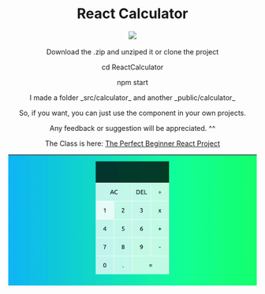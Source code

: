 <h1 align="center">React Calculator</h1>

<p align="center">
  <a href="https://skillicons.dev">
    <img src="https://skillicons.dev/icons?i=react" />
  </a>
</p>

<p align="center">Download the .zip and unziped it or clone the project</p>

<p align="center">cd ReactCalculator</p>

<p align="center">npm start</p>

<p align="center">I made a folder _src/calculator_ and another _public/calculator_</p>

<p align="center">So, if you want, you can just use the component <Calculator /> in your own projects.</p>

<p align="center">Any feedback or suggestion will be appreciated. ^^</p>

<p align="center">
    The Class is here:
    <a href="https://www.youtube.com/watch?v=DgRrrOt0Vr8">
        The Perfect Beginner React Project
    </a>
</p>

<p align="center">
    <img src="public/calculator/1.gif" alt="React Calculator" />
</p>
